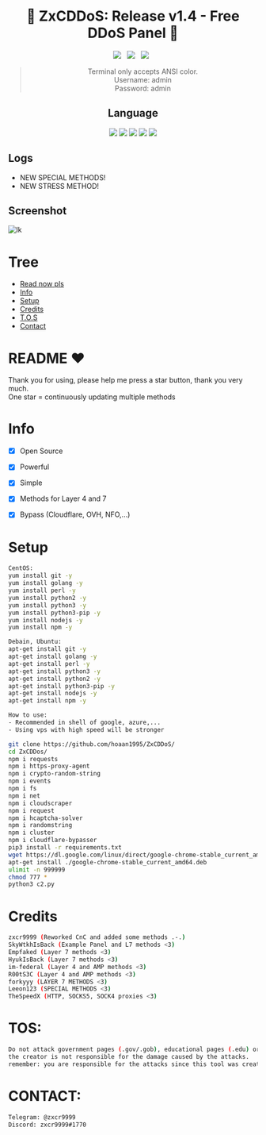 <div align=center>
 
# 🚀 ZxCDDoS: Release v1.4 - Free DDoS Panel 🚀

<p>
 <img src="https://img.shields.io/github/stars/hoaan1995/ZxCDDoS?color=%23DF0067&style=for-the-badge"/> &nbsp;
 <img src="https://img.shields.io/github/forks/hoaan1995/ZxCDDoS?color=%239999FF&style=for-the-badge"/> &nbsp;
 <img src="https://img.shields.io/github/license/hoaan1995/ZxCDDoS?color=%23E8E8E8&style=for-the-badge"/> &nbsp;
 
</p>

> Terminal only accepts ANSI color.<br>
> Username: admin<br>
> Password: admin<br>
 
## Language</br>

 <img src="https://img.shields.io/badge/Python-FFDD00?style=for-the-badge&logo=python&logoColor=blue"/> <img src="https://img.shields.io/badge/JavaScript-323330?style=for-the-badge&logo=javascript&logoColor=F7DF1E"/> <img src="https://img.shields.io/badge/Perl-39457E?style=for-the-badge&logo=perl&logoColor=white"/> <img src="https://img.shields.io/badge/C-00599C?style=for-the-badge&logo=c&logoColor=white"/> <img src="https://img.shields.io/badge/Go-00ADD8?style=for-the-badge&logo=go&logoColor=white"/>
 </div>
 
 ## Logs</br>
 - NEW SPECIAL METHODS!
 - NEW STRESS METHOD!
 
## Screenshot
![lk](https://i.ibb.co/LNkqyPR/bandicam-2022-04-12-22-11-34-101.jpg)

# Tree
* [Read now pls](#README)
* [Info](#Info)
* [Setup](#Setup)
* [Credits](#Credits)
* [T.O.S](#TOS)
* [Contact](#Contact)

# README ♥️
Thank you for using, please help me press a star button, thank you very much.<br>
One star = continuously updating multiple methods

# Info
- [x] Open Source
- [x] Powerful
- [x] Simple
- [x] Methods for Layer 4 and 7
- [x] Bypass (Cloudflare, OVH, NFO,...)  


# Setup
```sh
CentOS:
yum install git -y
yum install golang -y
yum install perl -y
yum install python2 -y
yum install python3 -y
yum install python3-pip -y
yum install nodejs -y
yum install npm -y

Debain, Ubuntu:
apt-get install git -y
apt-get install golang -y
apt-get install perl -y
apt-get install python3 -y
apt-get install python2 -y
apt-get install python3-pip -y
apt-get install nodejs -y
apt-get install npm -y

How to use: 
- Recommended in shell of google, azure,...
- Using vps with high speed will be stronger

git clone https://github.com/hoaan1995/ZxCDDoS/
cd ZxCDDos/
npm i requests
npm i https-proxy-agent
npm i crypto-random-string
npm i events
npm i fs
npm i net
npm i cloudscraper
npm i request
npm i hcaptcha-solver
npm i randomstring
npm i cluster
npm i cloudflare-bypasser
pip3 install -r requirements.txt
wget https://dl.google.com/linux/direct/google-chrome-stable_current_amd64.deb
apt-get install ./google-chrome-stable_current_amd64.deb
ulimit -n 999999
chmod 777 *
python3 c2.py
```

# Credits
```sh
zxcr9999 (Reworked CnC and added some methods .-.)
SkyWtkhIsBack (Example Panel and L7 methods <3)
Empfaked (Layer 7 methods <3)
HyukIsBack (Layer 7 methods <3)
im-federal (Layer 4 and AMP methods <3)
R00tS3C (Layer 4 and AMP methods <3)
forkyyy (LAYER 7 METHODS <3)
Leeon123 (SPECIAL METHODS <3)
TheSpeedX (HTTP, SOCKS5, SOCK4 proxies <3)
```

# TOS:
```sh
Do not attack government pages (.gov/.gob), educational pages (.edu) or the United States Department of Defense (.mil), 
the creator is not responsible for the damage caused by the attacks. 
remember: you are responsible for the attacks since this tool was created for educational purposes
```

# CONTACT:
```sh
Telegram: @zxcr9999
Discord: zxcr9999#1770
```
